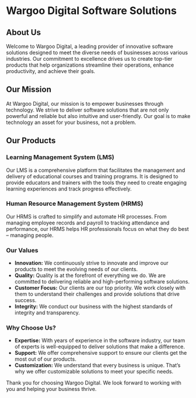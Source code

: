 # Wargoo Digital Software Solutions

## About Us
Welcome to Wargoo Digital, a leading provider of innovative software solutions designed to meet the diverse needs of businesses across various industries. Our commitment to excellence drives us to create top-tier products that help organizations streamline their operations, enhance productivity, and achieve their goals.

## Our Mission
At Wargoo Digital, our mission is to empower businesses through technology. We strive to deliver software solutions that are not only powerful and reliable but also intuitive and user-friendly. Our goal is to make technology an asset for your business, not a problem.

## Our Products

### Learning Management System (LMS)
Our LMS is a comprehensive platform that facilitates the management and delivery of educational courses and training programs. It is designed to provide educators and trainers with the tools they need to create engaging learning experiences and track progress effectively.

### Human Resource Management System (HRMS)
Our HRMS is crafted to simplify and automate HR processes. From managing employee records and payroll to tracking attendance and performance, our HRMS helps HR professionals focus on what they do best – managing people.

### Our Values
- **Innovation:** We continuously strive to innovate and improve our products to meet the evolving needs of our clients.
- **Quality:** Quality is at the forefront of everything we do. We are committed to delivering reliable and high-performing software solutions.
- **Customer Focus:** Our clients are our top priority. We work closely with them to understand their challenges and provide solutions that drive success.
- **Integrity:** We conduct our business with the highest standards of integrity and transparency.

### Why Choose Us?
- **Expertise:** With years of experience in the software industry, our team of experts is well-equipped to deliver solutions that make a difference.
- **Support:** We offer comprehensive support to ensure our clients get the most out of our products.
- **Customization:** We understand that every business is unique. That’s why we offer customizable solutions to meet your specific needs.

Thank you for choosing Wargoo Digital. We look forward to working with you and helping your business thrive.
